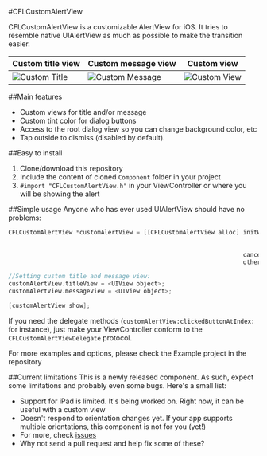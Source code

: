 #CFLCustomAlertView

CFLCustomAlertView is a customizable AlertView for iOS.
It tries to resemble native UIAlertView as much as possible to make the transition easier.

| Custom title view | Custom message view | Custom view |
| ----------------- | ------------------- | ----------- |
![Custom Title](http://caioflandau.github.io/CFLCustomAlertView/custom_title.png) | ![Custom Message](http://caioflandau.github.io/CFLCustomAlertView/custom_message.png) | ![Custom View](http://caioflandau.github.io/CFLCustomAlertView/custom_view.png)

##Main features
* Custom views for title and/or message
* Custom tint color for dialog buttons
* Access to the root dialog view so you can change background color, etc
* Tap outside to dismiss (disabled by default).

##Easy to install
1. Clone/download this repository
2. Include the content of cloned `Component` folder in your project
3. `#import "CFLCustomAlertView.h"` in your ViewController or where you will be showing the alert

##Simple usage
Anyone who has ever used UIAlertView should have no problems:
```Objective-c
CFLCustomAlertView *customAlertView = [[CFLCustomAlertView alloc] initWithTitle:@""
                                                                            message:@"But this message is just plain text."
                                                                           delegate:self
                                                                  cancelButtonTitle:@"Will stack vertically"
                                                                  otherButtonTitles:@[@"More buttons", @"Three or"]];

//Setting custom title and message view:
customAlertView.titleView = <UIView object>;
customAlertView.messageView = <UIView object>;

[customAlertView show];

```

If you need the delegate methods (`customAlertView:clickedButtonAtIndex:` for instance), just make your ViewController conform to the `CFLCustomAlertViewDelegate` protocol.

For more examples and options, please check the Example project in the repository

##Current limitations
This is a newly released component. As such, expect some limitations and probably even some bugs. Here's a small list:

* Support for iPad is limited. It's being worked on. Right now, it can be useful with a custom view
* Doesn't respond to orientation changes yet. If your app supports multiple orientations, this component is not for you (yet!)
* For more, check [issues](https://github.com/Caioflandau/CFLCustomAlertView/issues)
* Why not send a pull request and help fix some of these?
